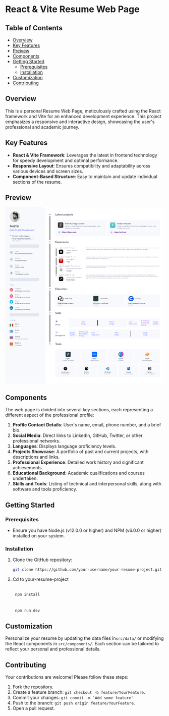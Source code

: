 # React & Vite Resume Web Page

## Table of Contents

- [Overview](#overview)
- [Key Features](#key-features)
- [Preivew](#preview)
- [Components](#components)
- [Getting Started](#getting-started)
  - [Prerequisites](#prerequisites)
  - [Installation](#installation)
- [Customization](#customization)
- [Contributing](#contributing)

## Overview

This is a personal Resume Web Page, meticulously crafted using the React framework and Vite for an enhanced development experience. This project emphasizes a responsive and interactive design, showcasing the user's professional and academic journey.

## Key Features

- **React & Vite Framework**: Leverages the latest in frontend technology for speedy development and optimal performance.
- **Responsive Layout**: Ensures compatibility and adaptability across various devices and screen sizes.
- **Component-Based Structure**: Easy to maintain and update individual sections of the resume.

## Preview

![Screenshot of Resume Web Page](/src/assets/images/resume.png)

## Components

The web page is divided into several key sections, each representing a different aspect of the professional profile:

1. **Profile Contact Details**: User's name, email, phone number, and a brief bio.
2. **Social Media**: Direct links to LinkedIn, GitHub, Twitter, or other professional networks.
3. **Languages**: Displays language proficiency levels.
4. **Projects Showcase**: A portfolio of past and current projects, with descriptions and links.
5. **Professional Experience**: Detailed work history and significant achievements.
6. **Educational Background**: Academic qualifications and courses undertaken.
7. **Skills and Tools**: Listing of technical and interpersonal skills, along with software and tools proficiency.

## Getting Started

### Prerequisites

- Ensure you have Node.js (v12.0.0 or higher) and NPM (v6.0.0 or higher) installed on your system.

### Installation

1. Clone the GitHub repository:

   ```bash
   git clone https://github.com/your-username/your-resume-project.git
   ```

2. Cd to your-resume-project

   ```bash

    npm install


    npm run dev
   ```

## Customization

Personalize your resume by updating the data files in`src/data/` or modifying the React components in `src/components/`. Each section can be tailored to reflect your personal and professional details.

## Contributing

Your contributions are welcome! Please follow these steps:

1. Fork the repository.
2. Create a feature branch: `git checkout -b feature/YourFeature`.
3. Commit your changes: `git commit -m 'Add some feature'`.
4. Push to the branch: `git push origin feature/YourFeature`.
5. Open a pull request.
